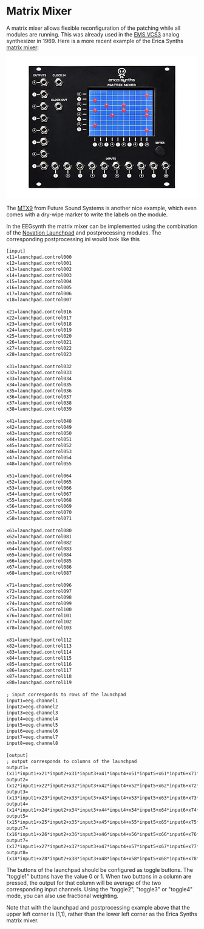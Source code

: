 # Matrix Mixer

A matrix mixer allows flexible reconfiguration of the patching while all modules are running.
This was already used in the [EMS VCS3](https://en.wikipedia.org/wiki/EMS_VCS_3) analog synthesizer
in 1969. Here is a more recent example of the Erica Synths
[matrix mixer](http://www.ericasynths.lv/en/shop/eurorack-modules/by-series/basic-series/matrix-mixer/):

![matrix mixer](figures/erica_synths_matrix_mixer.jpg)

The [MTX9](http://www.futuresoundsystems.co.uk/mtx9.html) from Future Sound Systems is another
nice example, which even comes with a dry-wipe marker to write the labels on the module.

In the EEGsynth the matrix mixer can be implemented using the combination of the
[Novation Launchpad](https://novationmusic.com/launch/launchpad) and
postprocessing modules. The corresponding postprocessing.ini would look like this

```
[input]
x11=launchpad.control000
x12=launchpad.control001
x13=launchpad.control002
x14=launchpad.control003
x15=launchpad.control004
x16=launchpad.control005
x17=launchpad.control006
x18=launchpad.control007

x21=launchpad.control016
x22=launchpad.control017
x23=launchpad.control018
x24=launchpad.control019
x25=launchpad.control020
x26=launchpad.control021
x27=launchpad.control022
x28=launchpad.control023

x31=launchpad.control032
x32=launchpad.control033
x33=launchpad.control034
x34=launchpad.control035
x35=launchpad.control036
x36=launchpad.control037
x37=launchpad.control038
x38=launchpad.control039

x41=launchpad.control048
x42=launchpad.control049
x43=launchpad.control050
x44=launchpad.control051
x45=launchpad.control052
x46=launchpad.control053
x47=launchpad.control054
x48=launchpad.control055

x51=launchpad.control064
x52=launchpad.control065
x53=launchpad.control066
x54=launchpad.control067
x55=launchpad.control068
x56=launchpad.control069
x57=launchpad.control070
x58=launchpad.control071

x61=launchpad.control080
x62=launchpad.control081
x63=launchpad.control082
x64=launchpad.control083
x65=launchpad.control084
x66=launchpad.control085
x67=launchpad.control086
x68=launchpad.control087

x71=launchpad.control096
x72=launchpad.control097
x73=launchpad.control098
x74=launchpad.control099
x75=launchpad.control100
x76=launchpad.control101
x77=launchpad.control102
x78=launchpad.control103

x81=launchpad.control112
x82=launchpad.control113
x83=launchpad.control114
x84=launchpad.control115
x85=launchpad.control116
x86=launchpad.control117
x87=launchpad.control118
x88=launchpad.control119

; input corresponds to rows of the launchpad
input1=eeg.channel1
input2=eeg.channel2
input3=eeg.channel3
input4=eeg.channel4
input5=eeg.channel5
input6=eeg.channel6
input7=eeg.channel7
input8=eeg.channel8

[output]
; output corresponds to columns of the launchpad
output1=(x11*input1+x21*input2+x31*input3+x41*input4+x51*input5+x61*input6+x71*input7+x81*input8)/(x11+x21+x31+x41+x51+x61+x71+x81)
output2=(x12*input1+x22*input2+x32*input3+x42*input4+x52*input5+x62*input6+x72*input7+x82*input8)/(x12+x22+x32+x42+x52+x62+x72+x82)
output3=(x13*input1+x23*input2+x33*input3+x43*input4+x53*input5+x63*input6+x73*input7+x83*input8)/(x13+x23+x33+x43+x53+x63+x73+x83)
output4=(x14*input1+x24*input2+x34*input3+x44*input4+x54*input5+x64*input6+x74*input7+x84*input8)/(x14+x24+x34+x44+x54+x64+x74+x84)
output5=(x15*input1+x25*input2+x35*input3+x45*input4+x55*input5+x65*input6+x75*input7+x85*input8)/(x15+x25+x35+x45+x55+x65+x75+x85)
output7=(x16*input1+x26*input2+x36*input3+x46*input4+x56*input5+x66*input6+x76*input7+x86*input8)/(x16+x26+x36+x46+x56+x66+x76+x86)
output7=(x17*input1+x27*input2+x37*input3+x47*input4+x57*input5+x67*input6+x77*input7+x87*input8)/(x17+x27+x37+x47+x57+x67+x77+x87)
output8=(x18*input1+x28*input2+x38*input3+x48*input4+x58*input5+x68*input6+x78*input7+x88*input8)/(x18+x28+x38+x48+x58+x68+x78+x88)
```

The buttons of the launchpad should be configured as toggle buttons. The "toggle1" buttons have the value 0 or 1. When two buttons in a column are pressed, the output for that column will be average of the two corresponding input channels. Using the "toggle2", "toggle3" or "toggle4" mode, you can also use fractional weighting.

Note that with the launchpad and postprocessing example above that the upper left corner is (1,1), rather than the lower left corner as the Erica Synths matrix mixer.
